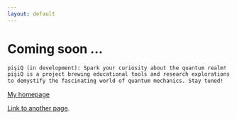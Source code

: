 ```yaml
---
layout: default
---
```


# Coming soon ...

```markdown
pişiQ (in development): Spark your curiosity about the quantum realm! 
pişiQ is a project brewing educational tools and research explorations 
to demystify the fascinating world of quantum mechanics. Stay tuned!
```

[My homepage](https://sinphys.github.io/)

[Link to another page](./another-page.html).
